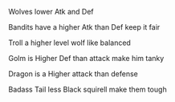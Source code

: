 Wolves lower Atk and Def

Bandits have a higher Atk than Def keep it fair

Troll a higher level wolf like balanced

Golm is Higher Def than attack make him tanky

Dragon is a Higher attack than defense

Badass Tail less Black squirell make them tough